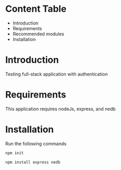# Content Table
* Introduction
* Requirements
* Recommended modules
* Installation

# Introduction
Testing full-stack application with authentication

# Requirements
This application requires nodeJs, express, and nedb

# Installation
Run the following commands

```bash
npm init
```
```bash
npm install express nedb
```